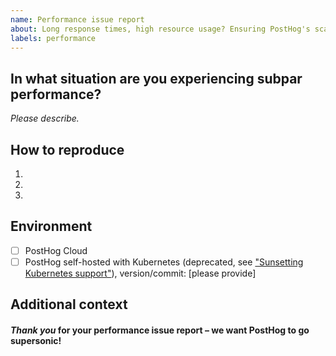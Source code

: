```yaml
---
name: Performance issue report
about: Long response times, high resource usage? Ensuring PostHog's scalable is our top priority
labels: performance
---
```


## In what situation are you experiencing subpar performance?

*Please describe.*

## How to reproduce

1.
2.
3.

## Environment

- [ ] PostHog Cloud
- [ ] PostHog self-hosted with Kubernetes (deprecated, see ["Sunsetting Kubernetes support"](https://posthog.com/blog/sunsetting-helm-support-posthog)), version/commit: [please provide]

## Additional context



#### *Thank you* for your performance issue report – we want PostHog to go supersonic!
